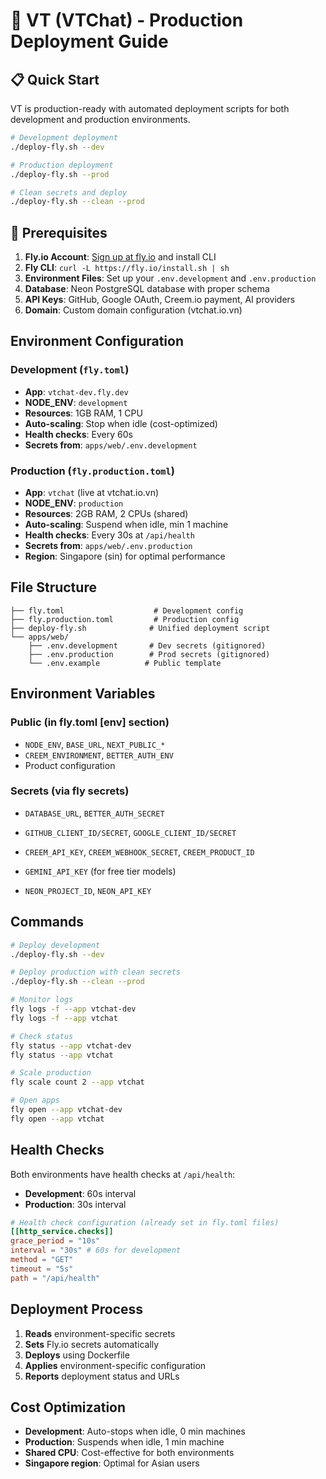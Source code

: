 # 🚀 VT (VTChat) - Production Deployment Guide

## 📋 Quick Start

VT is production-ready with automated deployment scripts for both development and production environments.

```bash
# Development deployment
./deploy-fly.sh --dev

# Production deployment
./deploy-fly.sh --prod

# Clean secrets and deploy
./deploy-fly.sh --clean --prod
```

## 🎯 Prerequisites

1. **Fly.io Account**: [Sign up at fly.io](https://fly.io) and install CLI
2. **Fly CLI**: `curl -L https://fly.io/install.sh | sh`
3. **Environment Files**: Set up your `.env.development` and `.env.production`
4. **Database**: Neon PostgreSQL database with proper schema
5. **API Keys**: GitHub, Google OAuth, Creem.io payment, AI providers
6. **Domain**: Custom domain configuration (vtchat.io.vn)

## Environment Configuration

### Development (`fly.toml`)

- **App**: `vtchat-dev.fly.dev`
- **NODE_ENV**: `development`
- **Resources**: 1GB RAM, 1 CPU
- **Auto-scaling**: Stop when idle (cost-optimized)
- **Health checks**: Every 60s
- **Secrets from**: `apps/web/.env.development`

### Production (`fly.production.toml`)

- **App**: `vtchat` (live at vtchat.io.vn)
- **NODE_ENV**: `production`
- **Resources**: 2GB RAM, 2 CPUs (shared)
- **Auto-scaling**: Suspend when idle, min 1 machine
- **Health checks**: Every 30s at `/api/health`
- **Secrets from**: `apps/web/.env.production`
- **Region**: Singapore (sin) for optimal performance

## File Structure

```
├── fly.toml                    # Development config
├── fly.production.toml         # Production config
├── deploy-fly.sh              # Unified deployment script
└── apps/web/
    ├── .env.development       # Dev secrets (gitignored)
    ├── .env.production        # Prod secrets (gitignored)
    └── .env.example          # Public template
```

## Environment Variables

### Public (in fly.toml [env] section)

- `NODE_ENV`, `BASE_URL`, `NEXT_PUBLIC_*`
- `CREEM_ENVIRONMENT`, `BETTER_AUTH_ENV`
- Product configuration

### Secrets (via fly secrets)

- `DATABASE_URL`, `BETTER_AUTH_SECRET`
- `GITHUB_CLIENT_ID/SECRET`, `GOOGLE_CLIENT_ID/SECRET`
- `CREEM_API_KEY`, `CREEM_WEBHOOK_SECRET`, `CREEM_PRODUCT_ID`

- `GEMINI_API_KEY` (for free tier models)
- `NEON_PROJECT_ID`, `NEON_API_KEY`

## Commands

```bash
# Deploy development
./deploy-fly.sh --dev

# Deploy production with clean secrets
./deploy-fly.sh --clean --prod

# Monitor logs
fly logs -f --app vtchat-dev
fly logs -f --app vtchat

# Check status
fly status --app vtchat-dev
fly status --app vtchat

# Scale production
fly scale count 2 --app vtchat

# Open apps
fly open --app vtchat-dev
fly open --app vtchat
```

## Health Checks

Both environments have health checks at `/api/health`:

- **Development**: 60s interval
- **Production**: 30s interval

```toml
# Health check configuration (already set in fly.toml files)
[[http_service.checks]]
grace_period = "10s"
interval = "30s" # 60s for development
method = "GET"
timeout = "5s"
path = "/api/health"
```

## Deployment Process

1. **Reads** environment-specific secrets
2. **Sets** Fly.io secrets automatically
3. **Deploys** using Dockerfile
4. **Applies** environment-specific configuration
5. **Reports** deployment status and URLs

## Cost Optimization

- **Development**: Auto-stops when idle, 0 min machines
- **Production**: Suspends when idle, 1 min machine
- **Shared CPU**: Cost-effective for both environments
- **Singapore region**: Optimal for Asian users
